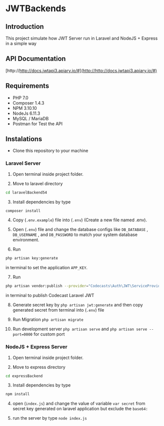 # JWTBackends

## Introduction

This project simulate how JWT Server run in Laravel and NodeJS + Express in a simple way

## API Documentation

[http://http://docs.jwtapi3.apiary.io/#](http://http://docs.jwtapi3.apiary.io/#)

## Requirements

- PHP 7.0
- Composer 1.4.3
- NPM 3.10.10
- NodeJs 6.11.3
- MySQL / MariaDB
- Postman for Test the API


## Instalations

- Clone this repository to your machine

### Laravel Server

1. Open terminal inside project folder.

2. Move to laravel directory
```bash
cd laravelBackend54
```

3. Install dependencies by type 
```bash
composer install
```

4. Copy  (`.env.example`) file into (`.env`) (Create a new file named .env).

5. Open (`.env`) file and change the database configs like `DB_DATABASE` , `DB_USERNAME` , and `DB_PASSWORD` to match your system database environment.

6.  Run 
```bash
php artisan key:generate
``` 
in terminal to set the application `APP_KEY`.

7. Run
```bash
php artisan vendor:publish --provider="Codecasts\Auth\JWT\ServiceProvider"
``` 
in terminal to publish Codecast Laravel JWT

8. Generate secret key by `php artisan jwt:generate` and then copy generated secret from terminal into (`.env`) file

9. Run Migration `php artisan migrate`

10. Run development server `php artisan serve` and `php artisan serve --port=0000` for custom port

### NodeJS + Express Server

1. Open terminal inside project folder.

2. Move to express directory
```bash
cd expressBackend
```

3. Install dependencies by type 
```bash
npm install
```

4. open (`index.js`) and change the value of variable `var secret` from secret key generated on laravel application but exclude the `base64:` 

5. run the server by type `node index.js`

